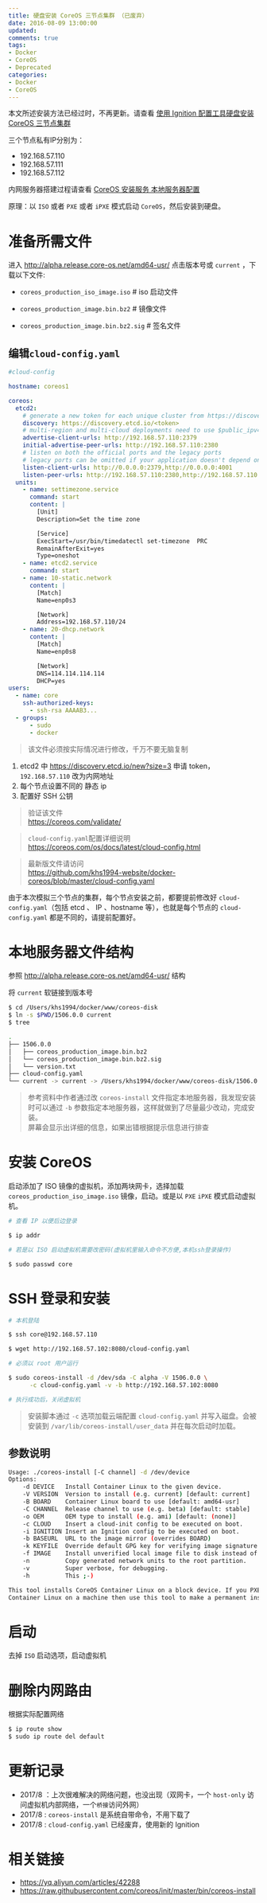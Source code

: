 ```yaml
---
title: 硬盘安装 CoreOS 三节点集群 （已废弃）
date: 2016-08-09 13:00:00
updated:
comments: true
tags:
- Docker
- CoreOS
- Deprecated
categories:
- Docker
- CoreOS
---
```


本文所述安装方法已经过时，不再更新。请查看 [使用 Ignition 配置工具硬盘安装 CoreOS 三节点集群](/docker/coreos/install-disk-new.html)

<!--more-->

三个节点私有IP分别为：  

* 192.168.57.110
* 192.168.57.111
* 192.168.57.112

内网服务器搭建过程请查看 [CoreOS 安装服务 本地服务器配置](install-server.html)

原理：以 `ISO` 或者 `PXE` 或者 `iPXE` 模式启动 `CoreOS`，然后安装到硬盘。

# 准备所需文件

进入 http://alpha.release.core-os.net/amd64-usr/ 点击版本号或 `current` ，下载以下文件:

* `coreos_production_iso_image.iso`       # iso 启动文件

* `coreos_production_image.bin.bz2`       # 镜像文件

* `coreos_production_image.bin.bz2.sig`   # 签名文件

## 编辑`cloud-config.yaml`

```yaml
#cloud-config

hostname: coreos1

coreos:
  etcd2:
    # generate a new token for each unique cluster from https://discovery.etcd.io/new?size=3
    discovery: https://discovery.etcd.io/<token>
    # multi-region and multi-cloud deployments need to use $public_ipv4
    advertise-client-urls: http://192.168.57.110:2379
    initial-advertise-peer-urls: http://192.168.57.110:2380
    # listen on both the official ports and the legacy ports
    # legacy ports can be omitted if your application doesn't depend on them
    listen-client-urls: http://0.0.0.0:2379,http://0.0.0.0:4001
    listen-peer-urls: http://192.168.57.110:2380,http://192.168.57.110:7001
  units:
    - name: settimezone.service
      command: start
      content: |
        [Unit]
        Description=Set the time zone

        [Service]
        ExecStart=/usr/bin/timedatectl set-timezone  PRC
        RemainAfterExit=yes
        Type=oneshot
    - name: etcd2.service
      command: start
    - name: 10-static.network
      content: |
        [Match]
        Name=enp0s3

        [Network]
        Address=192.168.57.110/24
    - name: 20-dhcp.network
      content: |
        [Match]
        Name=enp0s8

        [Network]
        DNS=114.114.114.114
        DHCP=yes
users:
  - name: core
    ssh-authorized-keys:
      - ssh-rsa AAAAB3...
  - groups:
      - sudo
      - docker
```

> 该文件必须按实际情况进行修改，千万不要无脑复制
1. etcd2 中 https://discovery.etcd.io/new?size=3 申请 token，`192.168.57.110` 改为内网地址
2. 每个节点设置不同的 静态 ip
3. 配置好 SSH 公钥

> 验证该文件  
https://coreos.com/validate/

> `cloud-config.yaml`配置详细说明  
https://coreos.com/os/docs/latest/cloud-config.html  

>最新版文件请访问  
https://github.com/khs1994-website/docker-coreos/blob/master/cloud-config.yaml

由于本次模拟三个节点的集群，每个节点安装之前，都要提前修改好 `cloud-config.yaml`（包括 etcd 、 IP 、hostname 等），也就是每个节点的 `cloud-config.yaml` 都是不同的，请提前配置好。

# 本地服务器文件结构

参照 http://alpha.release.core-os.net/amd64-usr/ 结构

将 `current` 软链接到版本号

```bash
$ cd /Users/khs1994/docker/www/coreos-disk
$ ln -s $PWD/1506.0.0 current
$ tree

.
├── 1506.0.0
│   ├── coreos_production_image.bin.bz2
│   └── coreos_production_image.bin.bz2.sig
│   └── version.txt
├── cloud-config.yaml
└── current -> current -> /Users/khs1994/docker/www/coreos-disk/1506.0.0
```

>参考资料中作者通过改 `coreos-install` 文件指定本地服务器，我发现安装时可以通过 `-b` 参数指定本地服务器，这样就做到了尽量最少改动，完成安装。  
屏幕会显示出详细的信息，如果出错根据提示信息进行排查

# 安装 CoreOS

启动添加了 ISO 镜像的虚拟机，添加两块网卡，选择加载 `coreos_production_iso_image.iso` 镜像，启动。或是以 `PXE` `iPXE` 模式启动虚拟机。

```bash
# 查看 IP 以便后边登录

$ ip addr

# 若是以 ISO 启动虚拟机需要改密码(虚拟机里输入命令不方便,本机ssh登录操作)

$ sudo passwd core
```

# SSH 登录和安装

```bash
# 本机登陆

$ ssh core@192.168.57.110

$ wget http://192.168.57.102:8080/cloud-config.yaml

# 必须以 root 用户运行

$ sudo coreos-install -d /dev/sda -C alpha -V 1506.0.0 \
      -c cloud-config.yaml -v -b http://192.168.57.102:8080

# 执行成功后，关闭虚拟机      
```

> 安装脚本通过 `-c` 选项加载云端配置 `cloud-config.yaml` 并写入磁盘。会被安装到 `/var/lib/coreos-install/user_data` 并在每次启动时加载。

## 参数说明

```bash
Usage: ./coreos-install [-C channel] -d /dev/device
Options:
    -d DEVICE   Install Container Linux to the given device.
    -V VERSION  Version to install (e.g. current) [default: current]
    -B BOARD    Container Linux board to use [default: amd64-usr]
    -C CHANNEL  Release channel to use (e.g. beta) [default: stable]
    -o OEM      OEM type to install (e.g. ami) [default: (none)]
    -c CLOUD    Insert a cloud-init config to be executed on boot.
    -i IGNITION Insert an Ignition config to be executed on boot.
    -b BASEURL  URL to the image mirror (overrides BOARD)
    -k KEYFILE  Override default GPG key for verifying image signature
    -f IMAGE    Install unverified local image file to disk instead of fetching
    -n          Copy generated network units to the root partition.
    -v          Super verbose, for debugging.
    -h          This ;-)

This tool installs CoreOS Container Linux on a block device. If you PXE booted
Container Linux on a machine then use this tool to make a permanent install.  
```

# 启动

去掉 `ISO` 启动选项，启动虚拟机

# 删除内网路由

根据实际配置网络

```bash
$ ip route show
$ sudo ip route del default
```

# 更新记录

* 2017/8 ：上次很难解决的网络问题，也没出现（双网卡，一个 `host-only` 访问虚拟机内部网络，一个`桥接`访问外网）
* 2017/8 : `coreos-install` 是系统自带命令，不用下载了
* 2017/8 : `cloud-config.yaml` 已经废弃，使用新的 Ignition

# 相关链接

* https://yq.aliyun.com/articles/42288
* https://raw.githubusercontent.com/coreos/init/master/bin/coreos-install
